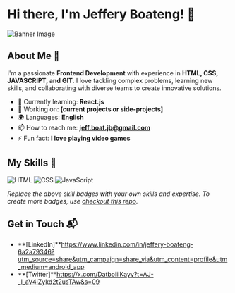 # Hi there, I'm Jeffery Boateng! 👋

![Banner Image](https://chat.openai.com/mnt/data/A_GitHub_profile_banner_digital_graphic_for_Jeffer.png)

## About Me 🚀

I'm a passionate **Frontend Development** with experience in **HTML, CSS, JAVASCRIPT, and GIT**. I love tackling complex problems, learning new skills, and collaborating with diverse teams to create innovative solutions.

- 🌱 Currently learning: **React.js**
- 🔭 Working on: **[current projects or side-projects]**
- 🌍 Languages: **English**
- 📫 How to reach me: **jeff.boat.jb@gmail.com**
- ⚡ Fun fact: **I love playing video games**

## My Skills 🧠

![HTML](https://img.shields.io/badge/-HTML-E34F26?style=flat-square&logo=html5&logoColor=white)
![CSS](https://img.shields.io/badge/-CSS-1572B6?style=flat-square&logo=css3&logoColor=white)
![JavaScript](https://img.shields.io/badge/-JavaScript-F7DF1E?style=flat-square&logo=javascript&logoColor=black)

*Replace the above skill badges with your own skills and expertise. To create more badges, use [checkout this repo](https://github.com/alexandresanlim/Badges4-README.md-Profile).*




## Get in Touch 📬

- **[LinkedIn]**https://www.linkedin.com/in/jeffery-boateng-6a2a79346?utm_source=share&utm_campaign=share_via&utm_content=profile&utm_medium=android_app
- **[Twitter]**https://x.com/DatboiiiKayy?t=AJ-_l_aV4iZykd2t2usTAw&s=09


